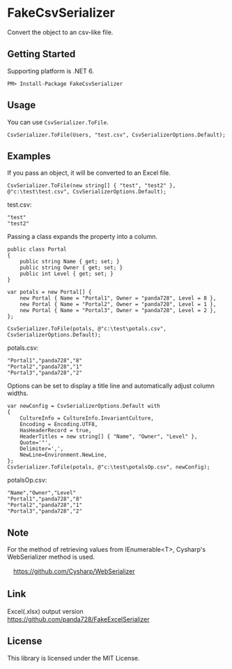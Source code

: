 # FakeCsvSerializer
Convert the object to an csv-like file.

## Getting Started
Supporting platform is .NET 6.

~~~
PM> Install-Package FakeCsvSerializer
~~~

## Usage
You can use `CsvSerializer.ToFile`.

~~~
CsvSerializer.ToFile(Users, "test.csv", CsvSerializerOptions.Default);
~~~

## Examples

If you pass an object, it will be converted to an Excel file.
~~~
CsvSerializer.ToFile(new string[] { "test", "test2" }, @"c:\test\test.csv", CsvSerializerOptions.Default);
~~~

test.csv:
~~~
"test"
"test2"
~~~

Passing a class expands the property into a column.
~~~
public class Portal
{
    public string Name { get; set; }
    public string Owner { get; set; }
    public int Level { get; set; }
}

var potals = new Portal[] {
    new Portal { Name = "Portal1", Owner = "panda728", Level = 8 },
    new Portal { Name = "Portal2", Owner = "panda728", Level = 1 },
    new Portal { Name = "Portal3", Owner = "panda728", Level = 2 },
};

CsvSerializer.ToFile(potals, @"c:\test\potals.csv", CsvSerializerOptions.Default);
~~~

potals.csv:
~~~
"Portal1","panda728","8"
"Portal2","panda728","1"
"Portal3","panda728","2"
~~~


Options can be set to display a title line and automatically adjust column widths.
~~~
var newConfig = CsvSerializerOptions.Default with
{
    CultureInfo = CultureInfo.InvariantCulture,
    Encoding = Encoding.UTF8,
    HasHeaderRecord = true,
    HeaderTitles = new string[] { "Name", "Owner", "Level" },
    Quote='"',
    Delimiter=',',
    NewLine=Environment.NewLine,
};
CsvSerializer.ToFile(potals, @"c:\test\potalsOp.csv", newConfig);
~~~

potalsOp.csv:
~~~
"Name","Owner","Level"
"Portal1","panda728","8"
"Portal2","panda728","1"
"Portal3","panda728","2"
~~~


## Note
For the method of retrieving values from IEnumerable\<T\>, Cysharp's WebSerializer method is used.

　https://github.com/Cysharp/WebSerializer
  
## Link
Excel(.xlsx) output version
　https://github.com/panda728/FakeExcelSerializer
 
## License
This library is licensed under the MIT License.

